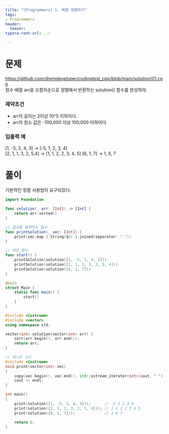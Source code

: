 ```yaml
---
title: "[Programmers] 1. 배열 정렬하기"
tags: 
- Programmers
header: 
  teaser: 
typora-root-url: ../

---
```


<!-- <img src="/assets/img/2025-05-08-[UIKit]-tableView2/1.png" alt="1" width="50%"> -->

<!-- <img src="{{ '/assets/img/2025-05-08-[UIKit]-tableView2/1.png' | relative_url }}" alt="이미지" width="30%"> -->

# 문제
https://github.com/dremdeveloper/codingtest_cpp/blob/main/solution/01.cpp  
정수 배열 arr을 오름차순으로 정렬해서 반환하는 solution() 함수를 완성하라.

### 제약조건
- arr의 길이는 2이상 10^5 이하이다.
- arr의 원소 값은 -100,000 이상 100,000 이하이다.

### 입출력 예
[1, -5, 2, 4, 3] -> [-5, 1, 2, 3, 4]  
[2, 1, 1, 3, 2, 5,4] -> [1, 1, 2, 2, 3, 4, 5]
[6, 1, 7] -> 1, 6, 7

# 풀이
기본적인 정렬 사용법이 요구되었다.
```swift
import Foundation

func solution(_ arr: [Int]) -> [Int] {
    return arr.sorted()
}

// 결과를 출력하는 함수
func printSolution(_ vec: [Int]) {
    print(vec.map { String($0) }.joined(separator: " "))
}

// 메인 함수
func start() {
    printSolution(solution([1, -5, 2, 4, 3]))
    printSolution(solution([2, 1, 1, 3, 2, 5, 4]))
    printSolution(solution([6, 1, 7]))
}

@main
struct Main {
    static func main() {
        start()
    }
}
```

```c++
#include <iostream>
#include <vector>
using namespace std;

vector<int> solution(vector<int> arr) {
    sort(arr.begin(), arr.end());
    return arr;
}

// 테스트 코드
#include <iostream>
void print(vector<int> vec)
{
    copy(vec.begin(), vec.end(), std::ostream_iterator<int>(cout, " "));
    cout << endl;
}

int main()
{
    print(solution({1, -5, 2, 4, 3}));      // -5 1 2 3 4
    print(solution({2, 1, 1, 3, 2, 5, 4})); // 1 1 2 2 3 4 5
    print(solution({6, 1, 7}));             // 1 6 7
    
    return 0;
}
```
